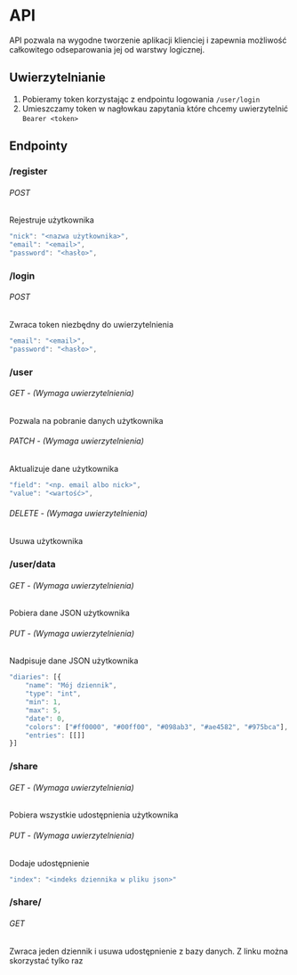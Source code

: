 # API
API pozwala na wygodne tworzenie aplikacji klienciej i zapewnia możliwość całkowitego odseparowania jej od warstwy logicznej.  

## Uwierzytelnianie
1. Pobieramy token korzystając z endpointu logowania `/user/login`
1. Umieszczamy token w nagłowkau zapytania które chcemy uwierzytelnić `Bearer <token>`

## Endpointy
### /register
###### POST
Rejestruje użytkownika
```js
"nick": "<nazwa użytkownika>",
"email": "<email>",
"password": "<hasło>",
```


### /login
###### POST
Zwraca token niezbędny do uwierzytelnienia
```js
"email": "<email>",
"password": "<hasło>",
```


### /user
###### GET - (Wymaga uwierzytelnienia)
Pozwala na pobranie danych użytkownika  

###### PATCH - (Wymaga uwierzytelnienia)
Aktualizuje dane użytkownika
```js
"field": "<np. email albo nick>",
"value": "<wartość>",
```
###### DELETE - (Wymaga uwierzytelnienia)
Usuwa użytkownika


### /user/data
###### GET - (Wymaga uwierzytelnienia)
Pobiera dane JSON użytkownika

###### PUT - (Wymaga uwierzytelnienia)
Nadpisuje dane JSON użytkownika
```js
"diaries": [{
    "name": "Mój dziennik",
    "type": "int",
    "min": 1,
    "max": 5,
    "date": 0,
    "colors": ["#ff0000", "#00ff00", "#098ab3", "#ae4582", "#975bca"],
    "entries": [[]]
}]
```

### /share
###### GET - (Wymaga uwierzytelnienia)
Pobiera wszystkie udostępnienia użytkownika

###### PUT - (Wymaga uwierzytelnienia)
Dodaje udostępnienie
```js
"index": "<indeks dziennika w pliku json>"
```


### /share/<uuid>
###### GET
Zwraca jeden dziennik i usuwa udostępnienie z bazy danych. Z linku można skorzystać tylko raz